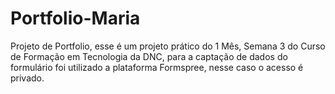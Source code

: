 # Portfolio-Maria
Projeto de Portfolio, esse é um projeto prático do 1 Mês, Semana 3 do Curso de Formação em Tecnologia da DNC, para a captação de dados do formulário foi utilizado a plataforma Formspree, nesse caso o acesso é privado.

